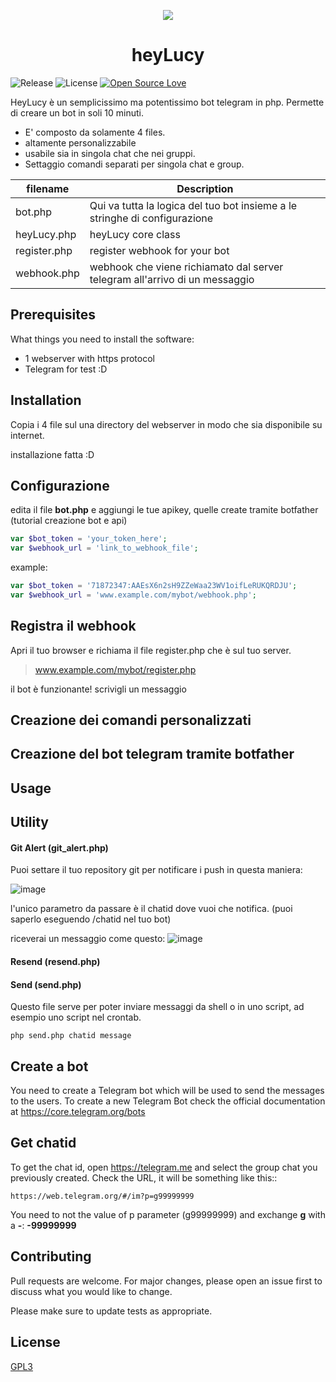 <p align="center"><img src="https://user-images.githubusercontent.com/24509741/57247411-112eac00-7040-11e9-876a-1d65a4973ad5.png"></p>
<h1 align="center">heyLucy</h1>

![Release](https://img.shields.io/github/release-pre/caporro/heyLucy.svg)
![License](https://img.shields.io/github/license/caporro/heyLucy.svg)
[![Open Source Love](https://badges.frapsoft.com/os/v2/open-source.png?v=103)](https://github.com/ellerbrock/open-source-badges/)

HeyLucy è un semplicissimo ma potentissimo bot telegram in php. Permette di creare un bot in soli 10 minuti.

- E' composto da solamente 4 files.
- altamente personalizzabile
- usabile sia in singola chat che nei gruppi.
- Settaggio comandi separati per singola chat e group.


| filename      |  Description    |
|---------------|-----------------|
| bot.php       | Qui va tutta la logica del tuo bot insieme a le stringhe di configurazione|
| heyLucy.php   |	heyLucy core class |
| register.php  |   register webhook for your bot |
| webhook.php   |   webhook che viene richiamato dal server telegram all'arrivo di un messaggio |



## Prerequisites

What things you need to install the software:
- 1 webserver with https protocol
- Telegram for test :D


## Installation

Copia i 4 file sul una directory del webserver in modo che sia disponibile su internet.

installazione fatta :D

## Configurazione
edita il file **bot.php** e aggiungi le tue apikey, quelle create tramite botfather (tutorial creazione bot e api)

```php
var $bot_token = 'your_token_here';
var $webhook_url = 'link_to_webhook_file';
```
example:
```php
var $bot_token = '71872347:AAEsX6n2sH9ZZeWaa23WV1oifLeRUKQRDJU';
var $webhook_url = 'www.example.com/mybot/webhook.php';
```

## Registra il webhook
Apri il tuo browser e richiama il file register.php che è sul tuo server.
> www.example.com/mybot/register.php

il bot è funzionante! scrivigli un messaggio

## Creazione dei comandi personalizzati




## Creazione del bot telegram tramite botfather


## Usage


## Utility
#### Git Alert (git_alert.php)
Puoi settare il tuo repository git per notificare i push in questa maniera:

![image](https://user-images.githubusercontent.com/24509741/58053010-a197e100-7b56-11e9-9dc0-a0ecdc55e6e2.png)

l'unico parametro da passare è il chatid dove vuoi che notifica. (puoi saperlo eseguendo /chatid nel tuo bot)

riceverai un messaggio come questo:
![image](https://user-images.githubusercontent.com/24509741/58053208-23880a00-7b57-11e9-8fe3-6fb9f2463d5c.png)

#### Resend (resend.php)

#### Send (send.php)
Questo file serve per poter inviare messaggi da shell o in uno script, ad esempio uno script nel crontab.

```shell
php send.php chatid message
```

## Create a bot 
You need to create a Telegram bot which will be used to send the messages to the users. To create a new Telegram Bot check the official documentation at https://core.telegram.org/bots


## Get chatid
To get the chat id, open https://telegram.me and select the group chat you previously created. Check the URL, it will be something like this::

    https://web.telegram.org/#/im?p=g99999999

You need to not the value of p parameter (g99999999) and exchange **g** with a **-**: **-99999999**


## Contributing
Pull requests are welcome. For major changes, please open an issue first to discuss what you would like to change.

Please make sure to update tests as appropriate.

## License
[GPL3](https://choosealicense.com/licenses/gpl-3.0/)
